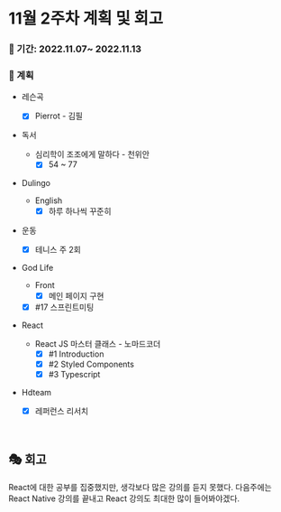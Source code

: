 # 11월 2주차 계획 및 회고

### 📆 기간: 2022.11.07~ 2022.11.13

### 📑 계획

- 레슨곡

  - [x] Pierrot - 김필
- 독서
  - 심리학이 조조에게 말하다 - 천위안
    - [x] 54 ~ 77
- Dulingo
  - English
    - [x] 하루 하나씩 꾸준히
- 운동
  - [x] 테니스 주 2회
- God Life
  - Front
    - [x] 메인 페이지 구현
  - [x] #17 스프린트미팅
- React
  - React JS 마스터 클래스 - 노마드코더
    - [x] #1 Introduction
    - [x] #2 Styled Components
    - [x] #3 Typescript
- Hdteam
  - [x] 레퍼런스 리서치


<br/>

## 🎭 회고

React에 대한 공부를 집중했지만, 생각보다 많은 강의를 듣지 못했다. 다음주에는 React Native 강의를 끝내고 React 강의도 최대한 많이 들어봐야겠다.
